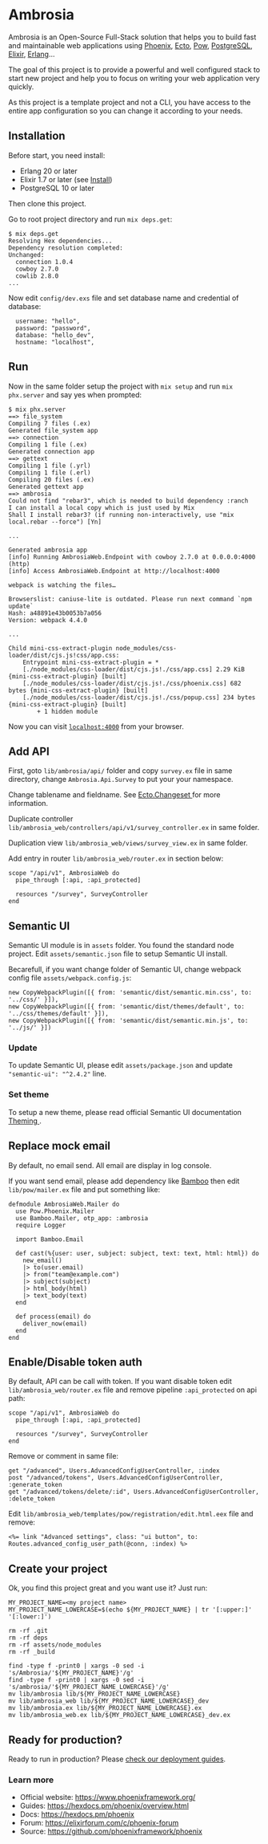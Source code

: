 # Ambrosia

Ambrosia is an Open-Source Full-Stack solution that helps you to build fast and maintainable web applications using
[Phoenix](https://www.phoenixframework.org), [Ecto](https://github.com/elixir-ecto/ecto), [Pow](https://powauth.com),
[PostgreSQL](https://www.postgresql.org), [Elixir](https://elixir-lang.org), [Erlang](https://www.erlang.org)...

The goal of this project is to provide a powerful and well configured stack to start new project and help you to focus
on writing your web application very quickly.

As this project is a template project and not a CLI, you have access to the entire app configuration so you can change
it according to your needs.

## Installation

Before start, you need install:
 * Erlang 20 or later
 * Elixir 1.7 or later (see [Install](https://elixir-lang.org/install.html))
 * PostgreSQL 10 or later

Then clone this project.

Go to root project directory and run `mix deps.get`:
```
$ mix deps.get
Resolving Hex dependencies...
Dependency resolution completed:
Unchanged:
  connection 1.0.4
  cowboy 2.7.0
  cowlib 2.8.0
...
```

Now edit `config/dev.exs` file and set database name and credential of database:
```
  username: "hello",
  password: "password",
  database: "hello_dev",
  hostname: "localhost",
```

## Run

Now in the same folder setup the project with `mix setup` and run `mix phx.server` and say yes when prompted:
```
$ mix phx.server
==> file_system
Compiling 7 files (.ex)
Generated file_system app
==> connection
Compiling 1 file (.ex)
Generated connection app
==> gettext
Compiling 1 file (.yrl)
Compiling 1 file (.erl)
Compiling 20 files (.ex)
Generated gettext app
==> ambrosia
Could not find "rebar3", which is needed to build dependency :ranch
I can install a local copy which is just used by Mix
Shall I install rebar3? (if running non-interactively, use "mix local.rebar --force") [Yn]

...

Generated ambrosia app
[info] Running AmbrosiaWeb.Endpoint with cowboy 2.7.0 at 0.0.0.0:4000 (http)
[info] Access AmbrosiaWeb.Endpoint at http://localhost:4000

webpack is watching the files…

Browserslist: caniuse-lite is outdated. Please run next command `npm update`
Hash: a48891e43b0053b7a056
Version: webpack 4.4.0

...

Child mini-css-extract-plugin node_modules/css-loader/dist/cjs.js!css/app.css:
    Entrypoint mini-css-extract-plugin = *
    [./node_modules/css-loader/dist/cjs.js!./css/app.css] 2.29 KiB {mini-css-extract-plugin} [built]
    [./node_modules/css-loader/dist/cjs.js!./css/phoenix.css] 682 bytes {mini-css-extract-plugin} [built]
    [./node_modules/css-loader/dist/cjs.js!./css/popup.css] 234 bytes {mini-css-extract-plugin} [built]
        + 1 hidden module
```

Now you can visit [`localhost:4000`](http://localhost:4000) from your browser.

## Add API

First, goto `lib/ambrosia/api/` folder and copy `survey.ex` file in same directory, change `Ambrosia.Api.Survey` to put
your your namespace.

Change tablename and fieldname. See [Ecto.Changeset ](https://hexdocs.pm/ecto/Ecto.Changeset.html) for more information.

Duplicate controller `lib/ambrosia_web/controllers/api/v1/survey_controller.ex` in same folder.

Duplication view `lib/ambrosia_web/views/survey_view.ex` in same folder.

Add entry in router `lib/ambrosia_web/router.ex` in section below:
```
scope "/api/v1", AmbrosiaWeb do
  pipe_through [:api, :api_protected]

  resources "/survey", SurveyController
end
```

## Semantic UI

Semantic UI module is in `assets` folder. You found the standard node project. Edit `assets/semantic.json` file to
setup Semantic UI install.

Becarefull, if you want change folder of Semantic UI, change webpack config file `assets/webpack.config.js`:
```
new CopyWebpackPlugin([{ from: 'semantic/dist/semantic.min.css', to: '../css/' }]),
new CopyWebpackPlugin([{ from: 'semantic/dist/themes/default', to: '../css/themes/default' }]),
new CopyWebpackPlugin([{ from: 'semantic/dist/semantic.min.js', to: '../js/' }])
```

### Update 

To update Semantic UI, please edit `assets/package.json` and update `"semantic-ui": "^2.4.2"` line.

### Set theme

To setup a new theme, please read official Semantic UI documentation
[Theming ](https://semantic-ui.com/usage/theming.html).

## Replace mock email

By default, no email send. All email are display in log console.

If you want send email, please add dependency like [Bamboo](https://github.com/thoughtbot/bamboo) then edit
`lib/pow/mailer.ex` file and put something like:
```
defmodule AmbrosiaWeb.Mailer do
  use Pow.Phoenix.Mailer
  use Bamboo.Mailer, otp_app: :ambrosia
  require Logger

  import Bamboo.Email

  def cast(%{user: user, subject: subject, text: text, html: html}) do
    new_email()
    |> to(user.email)
    |> from("team@example.com")
    |> subject(subject)
    |> html_body(html)
    |> text_body(text)
  end 

  def process(email) do
    deliver_now(email)
  end 
end
```

## Enable/Disable token auth

By default, API can be call with token. If you want disable token edit `lib/ambrosia_web/router.ex` file and remove
pipeline `:api_protected` on api path:
```
scope "/api/v1", AmbrosiaWeb do
  pipe_through [:api, :api_protected]

  resources "/survey", SurveyController
end
```
Remove or comment in same file:
```
get "/advanced", Users.AdvancedConfigUserController, :index
post "/advanced/tokens", Users.AdvancedConfigUserController, :generate_token
get "/advanced/tokens/delete/:id", Users.AdvancedConfigUserController, :delete_token
```

Edit `lib/ambrosia_web/templates/pow/registration/edit.html.eex` file and remove:
```
<%= link "Advanced settings", class: "ui button", to: Routes.advanced_config_user_path(@conn, :index) %>
```

## Create your project

Ok, you find this project great and you want use it? Just run:
```
MY_PROJECT_NAME=<my project name>
MY_PROJECT_NAME_LOWERCASE=$(echo ${MY_PROJECT_NAME} | tr '[:upper:]' '[:lower:]')

rm -rf .git
rm -rf deps
rm -rf assets/node_modules
rm -rf _build

find -type f -print0 | xargs -0 sed -i 's/Ambrosia/'${MY_PROJECT_NAME}'/g'
find -type f -print0 | xargs -0 sed -i 's/ambrosia/'${MY_PROJECT_NAME_LOWERCASE}'/g'
mv lib/ambrosia lib/${MY_PROJECT_NAME_LOWERCASE}
mv lib/ambrosia_web lib/${MY_PROJECT_NAME_LOWERCASE}_dev
mv lib/ambrosia.ex lib/${MY_PROJECT_NAME_LOWERCASE}.ex
mv lib/ambrosia_web.ex lib/${MY_PROJECT_NAME_LOWERCASE}_dev.ex
```

## Ready for production?

Ready to run in production? Please [check our deployment guides](https://hexdocs.pm/phoenix/deployment.html).

### Learn more

  * Official website: https://www.phoenixframework.org/
  * Guides: https://hexdocs.pm/phoenix/overview.html
  * Docs: https://hexdocs.pm/phoenix
  * Forum: https://elixirforum.com/c/phoenix-forum
  * Source: https://github.com/phoenixframework/phoenix